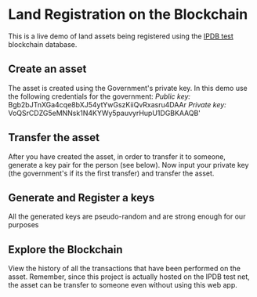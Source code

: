 # Land Registration on the Blockchain
This is a live demo of land assets being registered using the [IPDB test]() blockchain database.

## Create an asset
The asset is created using the Government's private key. In this demo use the following credentials for the government:
*Public key:* Bgb2bJTnXGa4cqe8bXJ54ytYwGszKiiQvRxasru4DAAr
*Private key:* VoQSrCDZG5eMNNsk1N4KYWy5pauvyrHupU1DGBKAAQB'

## Transfer the asset
After you have created the asset, in order to transfer it to someone, generate a key pair for the person (see below). Now input your private key (the government's if its the first transfer) and transfer the asset. 

## Generate and Register a keys
All the generated keys are pseudo-random and are strong enough for our purposes

## Explore the Blockchain
View the history of all the transactions that have been performed on the asset. Remember, since this project is actually hosted on the IPDB test net, the asset can be transfer to someone even without using this web app.

